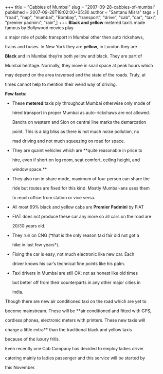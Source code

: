 +++
title = "Cabbies of Mumbai"
slug = "2007-09-28-cabbies-of-mumbai"
published = 2007-09-28T18:02:00+05:30
author = "Santanu Misra"
tags = [ "road", "nap", "mumbai", "Bombay", "transport", "drive", "cab", "car", "taxi", "premier padmini", "rain",]
+++
**Black and yellow** metered taxi’s made famous by Bollywood movies play
a major role of public transport in Mumbai other then auto rickshaws,
trains and buses. In New York they are **yellow**, in London they are
**Black** and in Mumbai they’re both yellow and black. They are part of
Mumbai heritage. Normally, they move in snail space at peak hours which
may depend on the area traversed and the state of the roads. Truly, at
times cannot help to mention their weird way of driving.

**Few facts:**

-   These **metered** taxis ply throughout Mumbai otherwise only mode of
    hired transport in proper Mumbai as auto-rickshaws are not allowed.
    Bandra on western and Sion on central line marks the demarcation
    point. This is a big bliss as there is not much noise pollution, no
    mad driving and not much squeezing on road for space.
-   They are quaint vehicles which are **quite reasonable in price to
    hire, even if short on leg room, seat comfort, ceiling height, and
    window space.**
-   They also run in share mode, maximum of four person can share the
    ride but routes are fixed for this kind. Mostly Mumbai-ans uses them
    to reach office from station or vice versa.
-   All most 99% black and yellow cabs are **Premier Padmini** by FIAT
-   FIAT does not produce these car any more so all cars on the road are
    20/30 years old.
-   They run on CNG (*that is the only reason taxi fair did not got a
    hike in last few years*).
-   Fixing the car is easy, not much electronic like new car. Each
    driver knows his car’s technical fine points like his palm.
-   Taxi drivers in Mumbai are still OK; not as honest like old times
    but better off from their counterparts in any other major cities in
    India.

Though there are new air conditioned taxi on the road which are yet to
become mainstream. These will be **air conditioned and fitted with GPS,
cordless phones, electronic meters with printers. These new taxis will
charge a little extra** than the traditional black and yellow taxis
because of the luxury frills.

Even recently one Cab Company has decided to employ ladies driver
catering mainly to ladies passenger and this service will be started by
this November.
